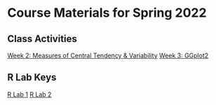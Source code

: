 # Course Materials for Spring 2022


## Class Activities

[Week 2: Measures of Central Tendency & Variability](https://amandadperez.github.io/DVCPsych214/class_coding/Week2_Live_Activity.html)
[Week 3: GGplot2](https://amandadperez.github.io/DVCPsych214/class_coding/Week3_Live_Coding.html)

## R Lab Keys

[R Lab 1](https://amandadperez.github.io/DVCPsych214/rlabs/Lab1_KEY.html)
[R Lab 2](https://amandadperez.github.io/DVCPsych214/rlabs/Lab2_KEY.html)